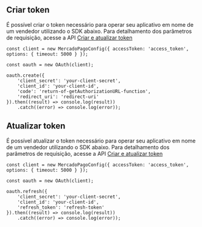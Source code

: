 ## Criar token

É possível criar o token necessário para operar seu aplicativo em nome de um vendedor utilizando o SDK abaixo. Para detalhamento dos parâmetros de requisição, acesse a API [Criar e atualizar token](/developers/pt/reference/oauth/_oauth_token/post)

```node
const client = new MercadoPagoConfig({ accessToken: 'access_token', options: { timeout: 5000 } }); 

const oauth = new OAuth(client);

oauth.create({
	'client_secret': 'your-client-secret',
	'client_id': 'your-client-id',
	'code': 'return-of-getAuthorizationURL-function',
	'redirect_uri': 'redirect-uri'
}).then((result) => console.log(result))
	.catch((error) => console.log(error));
```

## Atualizar token

É possível atualizar o token necessário para operar seu aplicativo em nome de um vendedor utilizando o SDK abaixo. Para detalhamento dos parâmetros de requisição, acesse a API [Criar e atualizar token](/developers/pt/reference/oauth/_oauth_token/post)

```node
const client = new MercadoPagoConfig({ accessToken: 'access_token', options: { timeout: 5000 } });

const oauth = new OAuth(client);

oauth.refresh({
	'client_secret': 'your-client-secret',
	'client_id': 'your-client-id',
	'refresh_token': 'refresh-token'
}).then((result) => console.log(result))
	.catch((error) => console.log(error));
```